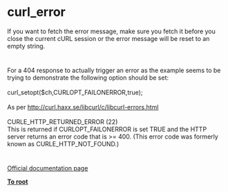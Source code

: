 # curl_error




<div class="phpcode"><span class="html">
If you want to fetch the error message, make sure you fetch it before you close the current cURL session or the error message will be reset to an empty string.</span>
</div>
  

#


<div class="phpcode"><span class="html">
For a 404 response to actually trigger an error as the example seems to be trying to demonstrate the following option should be set:<br><br>curl_setopt($ch,CURLOPT_FAILONERROR,true);<br><br>As per <a href="http://curl.haxx.se/libcurl/c/libcurl-errors.html" rel="nofollow" target="_blank">http://curl.haxx.se/libcurl/c/libcurl-errors.html</a><br><br>CURLE_HTTP_RETURNED_ERROR (22)<br>This is returned if CURLOPT_FAILONERROR is set TRUE and the HTTP server returns an error code that is &gt;= 400. (This error code was formerly known as CURLE_HTTP_NOT_FOUND.)</span>
</div>
  

#

[Official documentation page](https://www.php.net/manual/en/function.curl-error.php)

**[To root](/README.md)**